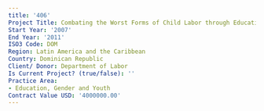 ```yaml
---
title: '406'
Project Title: Combating the Worst Forms of Child Labor through Education II
Start Year: '2007'
End Year: '2011'
ISO3 Code: DOM
Region: Latin America and the Caribbean
Country: Dominican Republic
Client/ Donor: Department of Labor
Is Current Project? (true/false): ''
Practice Area:
- Education, Gender and Youth
Contract Value USD: '4000000.00'
---
```



